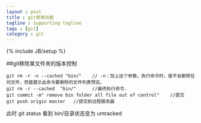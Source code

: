 ```yaml
---
layout : post
title : git常用功能 
tagline : Supporting tagline
tags : [git]
category : git
---
```

{% include JB/setup %}

##git移除某文件夹的版本控制

	git rm -r -n --cached "bin/" 	// -n：加上这个参数，执行命令时，是不会删除任何文件，而是展示此命令要删除的文件列表预览。
	git rm -r --cached  "bin/"      //最终执行命令. 
	git commit -m" remove bin folder all file out of control"    //提交
	git push origin master   //提交到远程服务器

此时 git status 看到 bin/目录状态变为 untracked
